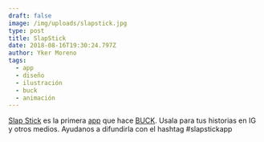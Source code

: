 ```yaml
---
draft: false
image: /img/uploads/slapstick.jpg
type: post
title: SlapStick
date: 2018-08-16T19:30:24.797Z
author: Yker Moreno
tags:
  - app
  - diseño
  - ilustración
  - buck
  - animación
---
```

[Slap Stick](https://slapstick.app/) es la primera [app](https://youtu.be/yQsEe1s1Mrs) que hace [BUCK](http://buck.tv/#/). Usala para tus historias en IG y otros medios. Ayudanos a difundirla con el hashtag #slapstickapp
